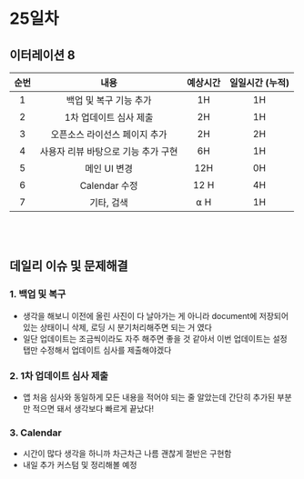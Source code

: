 # 25일차
## 이터레이션 8
|순번|내용|예상시간|일일시간 (누적)
|:---:|:-----:|:-------:|:-------:
|1|백업 및 복구 기능 추가| 1H | 1H
|2|1차 업데이트 심사 제출| 2H | 1H
|3|오픈소스 라이선스 페이지 추가| 2H | 2H
|4|사용자 리뷰 바탕으로 기능 추가 구현| 6H | 1H
|5|메인 UI 변경| 12H | 0H
|6|Calendar 수정| 12 H | 4H
|7|기타, 검색| ⍺ H | 1H


</br></br>
## 데일리 이슈 및 문제해결
### 1. 백업 및 복구
  - 생각을 해보니 이전에 올린 사진이 다 날아가는 게 아니라 document에 저장되어 있는 상태이니 삭제, 로딩 시 분기처리해주면 되는 거 였다
  - 일단 업데이트는 조금씩이라도 자주 해주면 좋을 것 같아서 이번 업데이트는 설정 탭만 수정해서 업데이트 심사를 제출해야겠다
### 2. 1차 업데이트 심사 제출
  - 앱 처음 심사와 동일하게 모든 내용을 적어야 되는 줄 알았는데 간단히 추가된 부분만 적으면 돼서 생각보다 빠르게 끝났다!
### 3. Calendar
  - 시간이 많다 생각을 하니까 차근차근 나름 괜찮게 절반은 구현함
  - 내일 추가 커스텀 및 정리해볼 예정
